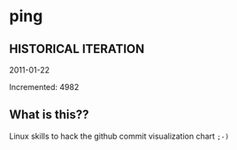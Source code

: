 # ping

## HISTORICAL ITERATION
2011-01-22

Incremented: 4982

## What is this?? 
Linux skills to hack the github commit visualization chart `;-)`
